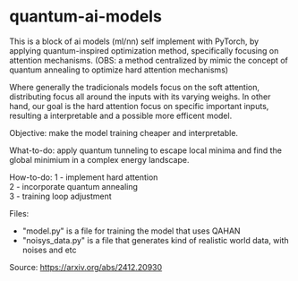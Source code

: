 # quantum-ai-models

This is a block of ai models (ml/nn) self implement with PyTorch, by applying quantum-inspired optimization method, specifically focusing on attention mechanisms. (OBS: a method centralized by mimic the concept of quantum annealing to optimize hard attention mechanisms)

Where generally the tradicionals models focus on the soft attention, distributing focus all around the inputs with its varying weighs. In other hand, 
our goal is the hard attention focus on specific important inputs, resulting a interpretable and a possible more efficent model.

Objective: make the model training cheaper and interpretable.

What-to-do: apply quantum tunneling to escape local minima and find the global minimium in a complex energy landscape.

How-to-do:
1 - implement hard attention<br>
2 - incorporate quantum annealing<br>
3 - training loop adjustment<br>

Files:
 - "model.py" is a file for training the model that uses QAHAN
 - "noisys_data.py" is a file that generates kind of realistic world data, with noises and etc

 Source: https://arxiv.org/abs/2412.20930